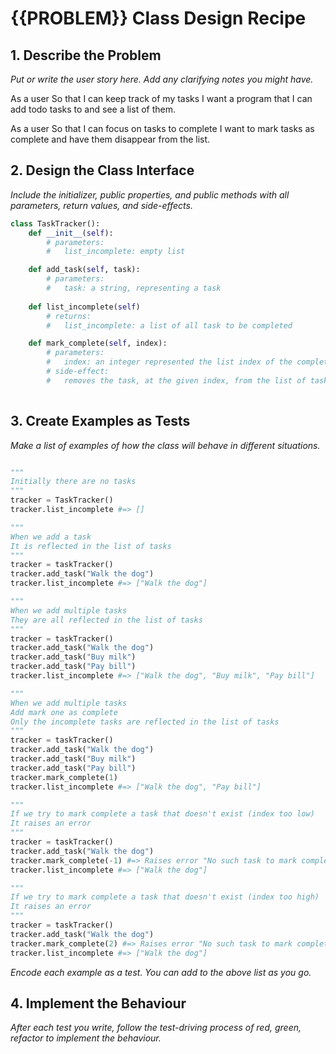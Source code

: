 # {{PROBLEM}} Class Design Recipe

## 1. Describe the Problem

_Put or write the user story here. Add any clarifying notes you might have._

As a user
So that I can keep track of my tasks
I want a program that I can add todo tasks to and see a list of them.

As a user
So that I can focus on tasks to complete
I want to mark tasks as complete and have them disappear from the list.

## 2. Design the Class Interface

_Include the initializer, public properties, and public methods with all parameters, return values, and side-effects._

```python
class TaskTracker():
    def __init__(self):
        # parameters:
        #   list_incomplete: empty list

    def add_task(self, task):
        # parameters:
        #   task: a string, representing a task
    
    def list_incomplete(self)
        # returns:
        #   list_incomplete: a list of all task to be completed

    def mark_complete(self, index):
        # parameters:
        #   index: an integer represented the list index of the completed task
        # side-effect:
        #   removes the task, at the given index, from the list of tasks
    
```



## 3. Create Examples as Tests

_Make a list of examples of how the class will behave in different situations._

```python

"""
Initially there are no tasks
"""
tracker = TaskTracker()
tracker.list_incomplete #=> []

"""
When we add a task
It is reflected in the list of tasks
"""
tracker = taskTracker()
tracker.add_task("Walk the dog")
tracker.list_incomplete #=> ["Walk the dog"]

"""
When we add multiple tasks
They are all reflected in the list of tasks
"""
tracker = taskTracker()
tracker.add_task("Walk the dog")
tracker.add_task("Buy milk")
tracker.add_task("Pay bill")
tracker.list_incomplete #=> ["Walk the dog", "Buy milk", "Pay bill"]

"""
When we add multiple tasks
Add mark one as complete
Only the incomplete tasks are reflected in the list of tasks
"""
tracker = taskTracker()
tracker.add_task("Walk the dog")
tracker.add_task("Buy milk")
tracker.add_task("Pay bill")
tracker.mark_complete(1)
tracker.list_incomplete #=> ["Walk the dog", "Pay bill"]

"""
If we try to mark complete a task that doesn't exist (index too low)
It raises an error
"""
tracker = taskTracker()
tracker.add_task("Walk the dog")
tracker.mark_complete(-1) #=> Raises error "No such task to mark complete"
tracker.list_incomplete #=> ["Walk the dog"]

"""
If we try to mark complete a task that doesn't exist (index too high)
It raises an error
"""
tracker = taskTracker()
tracker.add_task("Walk the dog")
tracker.mark_complete(2) #=> Raises error "No such task to mark complete"
tracker.list_incomplete #=> ["Walk the dog"]
```

_Encode each example as a test. You can add to the above list as you go._

## 4. Implement the Behaviour

_After each test you write, follow the test-driving process of red, green, refactor to implement the behaviour._

